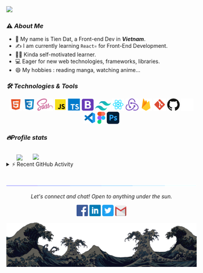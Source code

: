 <a href="#" target="_blank">
  <img src="./img/bugslayer.svg" width="1200" />
</a>

### **⚠️ *About Me***

* 🌱 My name is Tien Dat, a Front-end Dev in ***Vietnam***.
* ✍️ I am currently learning <code>React⚛️</code> for Front-End Development.
* 👨‍💻 Kinda self-motivated learner.
* 💻 Eager for new web technologies, frameworks, libraries.
* 😄 My hobbies : reading manga, watching anime...

### ***🛠 Technologies & Tools***
<p align="center">
  <img src="./img/tech/html5.svg" height="32px" alt="HTML5" title="HTML5"/>
  <img src="./img/tech/css3.svg" height="32px" alt="CSS" title="CSS3"/>
  <img src="./img/tech/sass.svg" height="32px" alt="Sass" title="Sass"/>
  <img src="./img/tech/js.svg" height="32px" alt="Javascript" title="Javascript"/>
  <img src="./img/tech/typescript.svg" height="32px" alt="Typescript" title="Typescript"/>
  <img src="./img/tech/bootstrap.svg" height="32px" alt="Bootstrap" title="Bootstrap"/>
  <img src="./img/tech/tailwind.svg" height="25px" alt="Tailwind" title="Tailwind"/>
  <img src="./img/tech/reactjs.svg" height="32px" alt="React JS" title="React JS"/>
  <img src="./img/tech/redux.svg" height="32px" alt="Redux" title="Redux"/>
  <img src="./img/tech/firebase.svg" height="32px" alt="Firebase" title="Firebase"/>
  <img src="./img/tech/git.svg" height="32px" alt="Git" title="Git"/>
  <img src="./img/tech/github.svg#gh-light-mode-only" height="32px" alt="Github" title="Github"/>
  <img src="./img/tech/github_white.svg#gh-dark-mode-only" height="32px" alt="Github" title="Github"/>
  <img src="./img/tech/vscode.svg" height="32px" alt="Visual Studio Code" title="Visual Studio Code"/>
  <img src="./img/tech/figma.svg" height="32px" alt="Figma" title="Figma"/>
  <img src="./img/tech/photoshop.svg" height="32px" alt="Photoshop" title="Photoshop"/>
</p>

### ***🔥Profile stats***
<!-- https://github.com/anuraghazra/github-readme-stats -->
<br>
<div align=center>

<a href="#" title="Bug Slayer">
  <a href="#" title="Bug Slayer">
    <img width="315" align="center" src="https://github-readme-stats.vercel.app/api/top-langs/?username=Bugs-Slayer&theme=tokyonight&count_private=true&layout=compact&langs_count=6&border_color=61dafb">
  </a>
  <a href="#" title="Bug Slayer">
    <img align="right" width="434" src="https://github-readme-stats.vercel.app/api?username=Bugs-Slayer&theme=tokyonight&show_icons=true&count_private=true&border_color=61dafb">
  </a>
  <br>
</div>

<details>
  <summary>⚡ Recent GitHub Activity</summary>
  <br>
   <img alt="Yashita's Activity Graph" src="https://activity-graph.herokuapp.com/graph?username=Bugs-Slayer&custom_title=BugSlayer's%20Contribution%20Graph&bg_color=1F222E&color=F8D866&line=F85D7F&point=FFFFFF&hide_border=true"/>
  <br/>
</details>
<br>

![divider](./img/divider.gif)

<p align="center">
  <i>Let's connect and chat! Open to anything under the sun.</i>
  <p align="center">
    	<code><a href="https://www.facebook.com/bugs.slayer"><img width="30px" src="./img/social/facebook.png" title="Facebook"/></a></code>
      <code><a href="https://www.linkedin.com/in/tran-tien-dat"><img width="30px" src="./img/social/linkedin.png" title="Linkedin"/></a></code>
      <code><a href="https://twitter.com/bugslayer_dev"><img width="30px" src="./img/social/twitter.png" title="Twitter"/></a></code>
      <code><a href="mailto:bugslayer.dev@gmail.com"><img width="30px" src="./img/social/gmail.png" title="bugslayer.dev@gmail.com"/></a></code>
  </p>

  <!-- <p align="center">
      <img src="https://komarev.com/ghpvc/?username=Bugs-Slayer&label=Profile+Views" alt="Bugs Slayer" />
  </p> -->
  <img src="./img/wave.png#gh-dark-mode-only">
</p>
</p>
